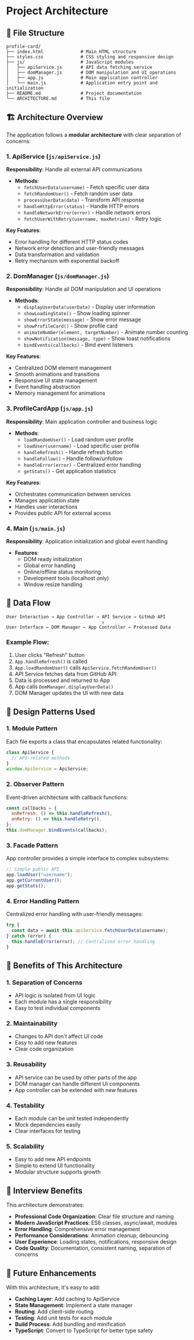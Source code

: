 # Project Architecture

## 📁 File Structure

```
profile-card/
├── index.html              # Main HTML structure
├── styles.css              # CSS styling and responsive design
├── js/                     # JavaScript modules
│   ├── apiService.js       # API data fetching service
│   ├── domManager.js       # DOM manipulation and UI operations
│   ├── app.js              # Main application controller
│   └── main.js             # Application entry point and initialization
├── README.md               # Project documentation
└── ARCHITECTURE.md         # This file
```

## 🏗️ Architecture Overview

The application follows a **modular architecture** with clear separation of concerns:

### 1. **ApiService** (`js/apiService.js`)

**Responsibility**: Handle all external API communications

- **Methods**:
  - `fetchUserData(username)` - Fetch specific user data
  - `fetchRandomUser()` - Fetch random user data
  - `processUserData(data)` - Transform API response
  - `handleHttpError(status)` - Handle HTTP errors
  - `handleNetworkError(error)` - Handle network errors
  - `fetchUserWithRetry(username, maxRetries)` - Retry logic

**Key Features**:

- Error handling for different HTTP status codes
- Network error detection and user-friendly messages
- Data transformation and validation
- Retry mechanism with exponential backoff

### 2. **DomManager** (`js/domManager.js`)

**Responsibility**: Handle all DOM manipulation and UI operations

- **Methods**:
  - `displayUserData(userData)` - Display user information
  - `showLoadingState()` - Show loading spinner
  - `showErrorState(message)` - Show error message
  - `showProfileCard()` - Show profile card
  - `animateNumber(element, targetNumber)` - Animate number counting
  - `showNotification(message, type)` - Show toast notifications
  - `bindEvents(callbacks)` - Bind event listeners

**Key Features**:

- Centralized DOM element management
- Smooth animations and transitions
- Responsive UI state management
- Event handling abstraction
- Memory management for animations

### 3. **ProfileCardApp** (`js/app.js`)

**Responsibility**: Main application controller and business logic

- **Methods**:
  - `loadRandomUser()` - Load random user profile
  - `loadUser(username)` - Load specific user profile
  - `handleRefresh()` - Handle refresh button
  - `handleFollow()` - Handle follow/unfollow
  - `handleError(error)` - Centralized error handling
  - `getStats()` - Get application statistics

**Key Features**:

- Orchestrates communication between services
- Manages application state
- Handles user interactions
- Provides public API for external access

### 4. **Main** (`js/main.js`)

**Responsibility**: Application initialization and global event handling

- **Features**:
  - DOM ready initialization
  - Global error handling
  - Online/offline status monitoring
  - Development tools (localhost only)
  - Window resize handling

## 🔄 Data Flow

```
User Interaction → App Controller → API Service → GitHub API
                                    ↓
User Interface ← DOM Manager ← App Controller ← Processed Data
```

### Example Flow:

1. User clicks "Refresh" button
2. `App.handleRefresh()` is called
3. `App.loadRandomUser()` calls `ApiService.fetchRandomUser()`
4. API Service fetches data from GitHub API
5. Data is processed and returned to App
6. App calls `DomManager.displayUserData()`
7. DOM Manager updates the UI with new data

## 🎯 Design Patterns Used

### 1. **Module Pattern**

Each file exports a class that encapsulates related functionality:

```javascript
class ApiService {
  // API-related methods
}
window.ApiService = ApiService;
```

### 2. **Observer Pattern**

Event-driven architecture with callback functions:

```javascript
const callbacks = {
  onRefresh: () => this.handleRefresh(),
  onRetry: () => this.handleRetry(),
};
this.domManager.bindEvents(callbacks);
```

### 3. **Facade Pattern**

App controller provides a simple interface to complex subsystems:

```javascript
// Simple public API
app.loadUser("username");
app.getCurrentUser();
app.getStats();
```

### 4. **Error Handling Pattern**

Centralized error handling with user-friendly messages:

```javascript
try {
  const data = await this.apiService.fetchUserData(username);
} catch (error) {
  this.handleError(error); // Centralized error handling
}
```

## 🔧 Benefits of This Architecture

### 1. **Separation of Concerns**

- API logic is isolated from UI logic
- Each module has a single responsibility
- Easy to test individual components

### 2. **Maintainability**

- Changes to API don't affect UI code
- Easy to add new features
- Clear code organization

### 3. **Reusability**

- API service can be used by other parts of the app
- DOM manager can handle different UI components
- App controller can be extended with new features

### 4. **Testability**

- Each module can be unit tested independently
- Mock dependencies easily
- Clear interfaces for testing

### 5. **Scalability**

- Easy to add new API endpoints
- Simple to extend UI functionality
- Modular structure supports growth

## 🚀 Interview Benefits

This architecture demonstrates:

- **Professional Code Organization**: Clear file structure and naming
- **Modern JavaScript Practices**: ES6 classes, async/await, modules
- **Error Handling**: Comprehensive error management
- **Performance Considerations**: Animation cleanup, debouncing
- **User Experience**: Loading states, notifications, responsive design
- **Code Quality**: Documentation, consistent naming, separation of concerns

## 🔮 Future Enhancements

With this architecture, it's easy to add:

- **Caching Layer**: Add caching to ApiService
- **State Management**: Implement a state manager
- **Routing**: Add client-side routing
- **Testing**: Add unit tests for each module
- **Build Process**: Add bundling and minification
- **TypeScript**: Convert to TypeScript for better type safety
